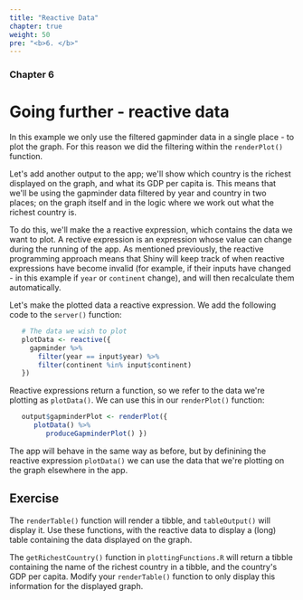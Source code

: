 ```yaml
---
title: "Reactive Data"
chapter: true
weight: 50
pre: "<b>6. </b>"
---
```

### Chapter 6

# Going further - reactive data

In this example we only use the filtered gapminder data in a single place - to plot the graph.   For this reason we did the filtering within the `renderPlot()` function.   

Let's add another output to the app; we'll show which country is the richest displayed on the graph, and what its GDP per capita is. This means that we'll be using the gapminder data filtered by year and country in two places; on the graph itself and in the logic where we work out what the richest country is.   

To do this, we'll make the a reactive expression, which contains the data we want to plot.  A rective expression is an expression whose value can change during the running of the app.   As mentioned previously, the reactive programming approach means that Shiny will keep track of when reactive expressions have become invalid (for example, if their inputs have changed - in this example if `year` or `continent` change), and will then recalculate them automatically.  

Let's make the plotted data a reactive expression. We add the following code to the `server()` function:


```r
   # The data we wish to plot
   plotData <- reactive({
     gapminder %>% 
       filter(year == input$year) %>% 
       filter(continent %in% input$continent)
   })
```

Reactive expressions return a function, so we refer to the data we're plotting as `plotData()`.  We can use this in our `renderPlot()` function:


```r
   output$gapminderPlot <- renderPlot({
      plotData() %>% 
         produceGapminderPlot() })
```

The app will behave in the same way as before, but by definining the reactive expression `plotData()` we can use the data that we're plotting on the graph elsewhere in the app.

## Exercise

The `renderTable()` function will render a tibble, and `tableOutput()` will display it.   Use these functions, with the reactive data to display a (long) table containing the data displayed on the graph.
  
The `getRichestCountry()` function in `plottingFunctions.R` will return a tibble containing the name of the richest country in a tibble, and the country's GDP per capita. Modify your `renderTable()` function to only display this information for the displayed graph.













